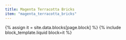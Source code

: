 ```yaml
---
title: Magenta Terracotta Bricks
item: "magenta_terracotta_bricks"
---
```


{% assign it = site.data.blocks[page.block] %}
{% include block_template.liquid block=it %}

